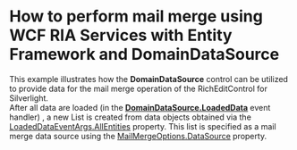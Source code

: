 # How to perform mail merge using WCF RIA Services with Entity Framework and DomainDataSource


<p>This example illustrates how the <strong>DomainDataSource</strong> control can be utilized to provide data for the mail merge operation of the RichEditControl for Silverlight.<br />
After all data are loaded (in the <a href="http://msdn.microsoft.com/en-us/library/system.windows.controls.domaindatasource.loadeddata(v=vs.91).aspx"><strong><u>DomainDataSource.LoadedData</u></strong></a> event handler) , a new List is created from data objects obtained via the <a href="http://msdn.microsoft.com/en-us/library/system.windows.controls.loadeddataeventargs.allentities(v=vs.91).aspx"><u>LoadedDataEventArgs.AllEntities</u></a> property. This list is specified as a mail merge data source using the <a href="http://documentation.devexpress.com/#Silverlight/DevExpressXtraRichEditAPINativeMailMergeOptions_DataSourcetopic"><u>MailMergeOptions.DataSource</u></a> property.</p>

<br/>



